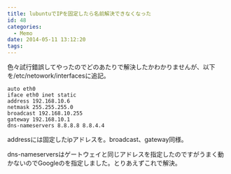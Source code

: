 ```yaml
---
title: lubuntuでIPを固定したら名前解決できなくなった
id: 48
categories:
  - Memo
date: 2014-05-11 13:12:20
tags:
---
```

色々試行錯誤してやったのでどのあたりで解決したかわかりませんが、以下を/etc/netowork/interfacesに追記。

```
auto eth0
iface eth0 inet static
address 192.168.10.6
netmask 255.255.255.0
broadcast 192.168.10.255
gateway 192.168.10.1
dns-nameservers 8.8.8.8 8.8.4.4
```

addressには固定したipアドレスを。broadcast、gateway同様。

dns-nameserversはゲートウェイと同じアドレスを指定したのですがうまく動かないのでGoogleのを指定しました。とりあえずこれで解決。
